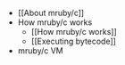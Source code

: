 * [[About mruby/c]]
* How mruby/c works
  * [[How mruby/c works]]
  * [[Executing bytecode]]
* mruby/c VM
